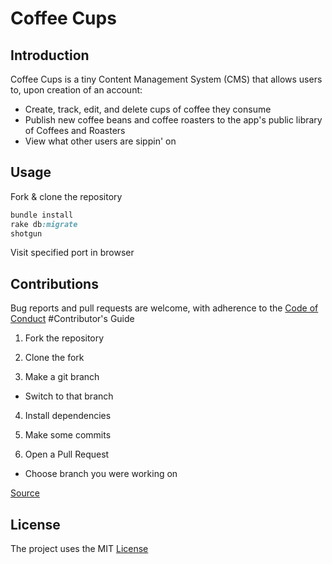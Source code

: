 Coffee Cups
===========


Introduction
------------
Coffee Cups is a tiny Content Management System (CMS) that allows users to, upon creation of an account:
* Create, track, edit, and delete cups of coffee they consume
* Publish new coffee beans and coffee roasters to the app's public library of Coffees and Roasters
* View what other users are sippin' on


Usage
------------
Fork & clone the repository
```ruby
bundle install
rake db:migrate
shotgun
```

Visit specified port in browser


Contributions
-------------
Bug reports and pull requests are welcome, with adherence to the [Code of Conduct](./CODE_OF_CONDUCT.md)
#Contributor's Guide
1. Fork the repository

2. Clone the fork

3. Make a git branch
  * Switch to that branch
4. Install dependencies

5. Make some commits

6. Open a Pull Request
  * Choose branch you were working on

[Source](https://medium.com/@jenweber/your-first-open-source-contribution-a-step-by-step-technical-guide-d3aca55cc5a6)


License
-------
The project uses the MIT [License](./LICENSE)
